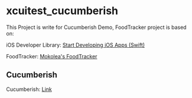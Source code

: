 # xcuitest_cucumberish

This Project is write for Cucumberish Demo, FoodTracker project is based on:

iOS Developer Library: [Start Developing iOS Apps (Swift)](https://developer.apple.com/library/ios/referencelibrary/GettingStarted/DevelopiOSAppsSwift/)

FoodTracker: [Mokolea's FoodTracker](https://github.com/Mokolea/FoodTracker)


## Cucumberish

Cucumberish: [Link](https://github.com/Ahmed-Ali/Cucumberish)







